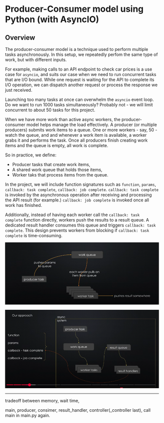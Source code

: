 # Producer-Consumer model using Python (with AsyncIO)

## Overview

The producer-consumer model is a technique used to perform multiple tasks asynchronously. In this setup, we repeatedly perfom the same type of work, but with different inputs.

For example, making calls to an API endpoint to check car prices is a use case for `asyncio`, and suits our case when we need to run concurrent tasks that are I/O bound. While one request is waiting for the API to complete its I/O operation, we can dispatch another request or process the response we just received.

Launching too many tasks at once can overwhelm the `asyncio` event loop. Do we want to run 1000 tasks simultaneously? Probably not - we will limit concurrent to about 50 tasks for this project.

When we have more work than active async workers, the producer-consumer model helps manage the load effectively. A producer (or multiple producers) submits work items to a queue. One or more workers - say, 50 - watch the queue, and and whenever a work item is available, a worker grabs it and performs the task. Once all producers finish creating work items and the queue is empty, all work is complete.

So in practice, we define:
* Producer tasks that create work items,
* A shared work queue that holds those items,
* Worker taks that process items from the queue.

In the project, we will include function signatures such as `function`, `params`, `callback: task complete`, `callback: job complete`. `callback: task complete` is invoked by the asynchronous operation after receiving and processing the API result (for example.) `callback: job complete` is invoked once all work has finished.

Additionally, instead of having each worker call the `callback: task complete` function directly, workers push the results to a result queue. A dedicated result handler consumes this queue and triggers `callback: task complete`. This design prevents workers from blocking if `callback: task complete` is time-consuming.

![alt text](https://github.com/siddhesh2263/asyncio-producer-consumer-model/blob/main/assets/system-design.png?raw=true)

![alt text](https://github.com/siddhesh2263/asyncio-producer-consumer-model/blob/main/assets/async-system.png?raw=true)

---

tradeoff between memory, wait time, 

main, producer, consimer, result_handler, controller(_controller last), call main in main.py again.